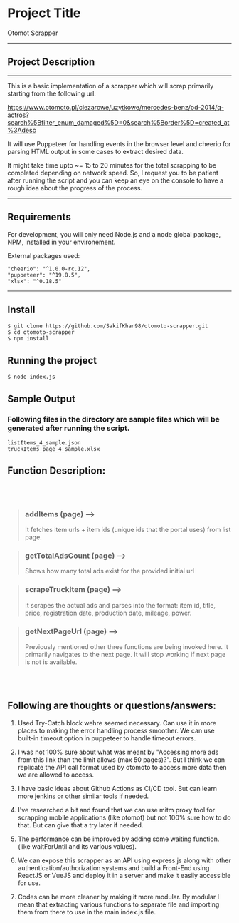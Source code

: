 # Project Title

Otomot Scrapper

---

## Project Description

---

This is a basic implementation of a scrapper which will scrap primarily starting from the following url:

https://www.otomoto.pl/ciezarowe/uzytkowe/mercedes-benz/od-2014/q-actros?search%5Bfilter_enum_damaged%5D=0&search%5Border%5D=created_at%3Adesc

It will use Puppeteer for handling events in the browser level and cheerio for parsing HTML output in some cases to extract desired data.

It might take time upto ~= 15 to 20 minutes for the total scrapping to be completed depending on network speed. So, I request you to be patient after running the script and you can keep an eye on the console to have a rough idea about the progress of the process.

---

## Requirements

For development, you will only need Node.js and a node global package, NPM, installed in your environement.

External packages used:

    "cheerio": "^1.0.0-rc.12",
    "puppeteer": "^19.8.5",
    "xlsx": "^0.18.5"

---

## Install

    $ git clone https://github.com/SakifKhan98/otomoto-scrapper.git
    $ cd otomoto-scrapper
    $ npm install

## Running the project

    $ node index.js

## Sample Output

### Following files in the directory are sample files which will be generated after running the script.

    listItems_4_sample.json
    truckItems_page_4_sample.xlsx

## Function Description:

<br/><br/>

> ### addItems (page) -->
>
> It fetches item urls + item ids (unique ids that the portal uses) from list page.

> ### getTotalAdsCount (page) -->
>
> Shows how many total ads exist for the provided initial url

> ### scrapeTruckItem (page) -->
>
> It scrapes the actual ads and parses into the format: item id, title, price, registration date, production date, mileage, power.

> ### getNextPageUrl (page) -->
>
> Previously mentioned other three functions are being invoked here.
> It primarily navigates to the next page. It will stop working if next page is not is available.

<br/><br/>

## Following are thoughts or questions/answers:

1. Used Try-Catch block wehre seemed necessary. Can use it in more places to making the error handling process smoother. We can use built-in timeout option in puppeteer to handle timeout errors.

2. I was not 100% sure about what was meant by "Accessing more ads from this link than the limit allows (max 50 pages)?". But I think we can replicate the API call format used by otomoto to access more data then we are allowed to access.

3. I have basic ideas about Github Actions as CI/CD tool. But can learn more jenkins or other similar tools if needed.

4. I've researched a bit and found that we can use mitm proxy tool for scrapping mobile applications (like otomot) but not 100% sure how to do that. But can give that a try later if needed.

5. The performance can be improved by adding some waiting function. (like waitForUntil and its various values).

6. We can expose this scrapper as an API using express.js along with other authentication/authorization systems and build a Front-End using ReactJS or VueJS and deploy it in a server and make it easily accessible for use.

7. Codes can be more cleaner by making it more modular. By modular I mean that extracting various functions to separate file and importing them from there to use in the main index.js file.

